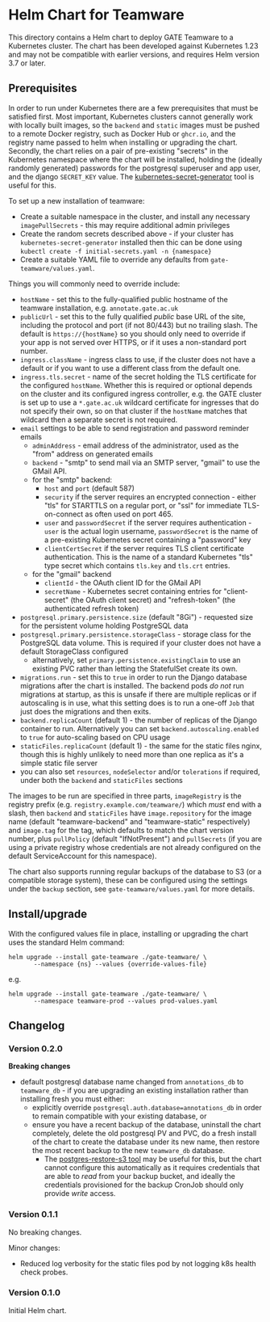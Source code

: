 Helm Chart for Teamware
=======================

This directory contains a Helm chart to deploy GATE Teamware to a Kubernetes cluster.  The chart has been developed against Kubernetes 1.23 and may not be compatible with earlier versions, and requires Helm version 3.7 or later.

## Prerequisites

In order to run under Kubernetes there are a few prerequisites that must be satisfied first.  Most important, Kubernetes clusters cannot generally work with locally built images, so the `backend` and `static` images must be pushed to a remote Docker registry, such as Docker Hub or `ghcr.io`, and the registry name passed to helm when installing or upgrading the chart.  Secondly, the chart relies on a pair of pre-existing "secrets" in the Kubernetes namespace where the chart will be installed, holding the (ideally randomly generated) passwords for the postgresql superuser and app user, and the django `SECRET_KEY` value.  The [kubernetes-secret-generator](https://github.com/mittwald/kubernetes-secret-generator) tool is useful for this.

To set up a new installation of teamware:

- Create a suitable namespace in the cluster, and install any necessary `imagePullSecrets` - this may require additional admin privileges
- Create the random secrets described above - if your cluster has `kubernetes-secret-generator` installed then thic can be done using `kubectl create -f initial-secrets.yaml -n {namespace}`
- Create a suitable YAML file to override any defaults from `gate-teamware/values.yaml`.

Things you will commonly need to override include:

- `hostName` - set this to the fully-qualified public hostname of the teamware installation, e.g. `annotate.gate.ac.uk`
- `publicUrl` - set this to the fully qualified _public_ base URL of the site, including the protocol and port (if not 80/443) but no trailing slash.  The default is `https://{hostName}` so you should only need to override if your app is not served over HTTPS, or if it uses a non-standard port number. 
- `ingress.className` - ingress class to use, if the cluster does not have a default or if you want to use a different class from the default one.
- `ingress.tls.secret` - name of the secret holding the TLS certificate for the configured `hostName`.  Whether this is required or optional depends on the cluster and its configured ingress controller, e.g. the GATE cluster is set up to use a `*.gate.ac.uk` wildcard certificate for ingresses that do not specify their own, so on that cluster if the `hostName` matches that wildcard then a separate secret is not required.
- `email` settings to be able to send registration and password reminder emails
  - `adminAddress` - email address of the administrator, used as the "from" address on generated emails
  - `backend` - "smtp" to send mail via an SMTP server, "gmail" to use the GMail API.
  - for the "smtp" backend:
    - `host` and `port` (default 587)
    - `security` if the server requires an encrypted connection - either "tls" for STARTTLS on a regular port, or "ssl" for immediate TLS-on-connect as often used on port 465.
    - `user` and `passwordSecret` if the server requires authentication - `user` is the actual login username, `passwordSecret` is the name of a pre-existing Kubernetes secret containing a "password" key
    - `clientCertSecret` if the server requires TLS client certificate authentication.  This is the name of a standard Kubernetes "tls" type secret which contains `tls.key` and `tls.crt` entries.
  - for the "gmail" backend
    - `clientId` - the OAuth client ID for the GMail API
    - `secretName` - Kubernetes secret containing entries for "client-secret" (the OAuth client secret) and "refresh-token" (the authenticated refresh token)
- `postgresql.primary.persistence.size` (default "8Gi") - requested size for the persistent volume holding PostgreSQL data
- `postgresql.primary.persistence.storageClass` - storage class for the PostgreSQL data volume.  This is required if your cluster does not have a default StorageClass configured
  - alternatively, set `primary.persistence.existingClaim` to use an existing PVC rather than letting the StatefulSet create its own.
- `migrations.run` - set this to `true` in order to run the Django database migrations after the chart is installed.  The backend pods _do not_ run migrations at startup, as this is unsafe if there are multiple replicas or if autoscaling is in use, what this setting does is to run a one-off `Job` that just does the migrations and then exits.
- `backend.replicaCount` (default 1) - the number of replicas of the Django container to run.  Alternatively you can set `backend.autoscaling.enabled` to `true` for auto-scaling based on CPU usage
- `staticFiles.replicaCount` (default 1) - the same for the static files nginx, though this is highly unlikely to need more than one replica as it's a simple static file server
- you can also set `resources`, `nodeSelector` and/or `tolerations` if required, under both the `backend` and `staticFiles` sections

The images to be run are specified in three parts, `imageRegistry` is the registry prefix (e.g. `registry.example.com/teamware/`) which _must_ end with a slash, then `backend` and `staticFiles` have `image.repository` for the image name (default "teamware-backend" and "teamware-static" respectively) and `image.tag` for the tag, which defaults to match the chart version number, plus `pullPolicy` (default "IfNotPresent") and `pullSecrets` (if you are using a private registry whose credentials are not already configured on the default ServiceAccount for this namespace).

The chart also supports running regular backups of the database to S3 (or a compatible storage system), these can be configured using the settings under the `backup` section, see `gate-teamware/values.yaml` for more details.

## Install/upgrade

With the configured values file in place, installing or upgrading the chart uses the standard Helm command:

```
helm upgrade --install gate-teamware ./gate-teamware/ \
       --namespace {ns} --values {override-values-file}
```

e.g.

```
helm upgrade --install gate-teamware ./gate-teamware/ \
       --namespace teamware-prod --values prod-values.yaml
```

## Changelog

### Version 0.2.0

**Breaking changes**

- default postgresql database name changed from `annotations_db` to `teamware_db` - if you are upgrading an existing installation rather than installing fresh you must either:
  - explicitly override `postgresql.auth.database=annotations_db` in order to remain compatible with your existing database, or
  - ensure you have a recent backup of the database, uninstall the chart completely, delete the old postgresql PV and PVC, do a fresh install of the chart to create the database under its new name, then restore the most recent backup to the new `teamware_db` database.
    - The [postgres-restore-s3 tool](https://github.com/schickling/dockerfiles/tree/master/postgres-restore-s3) may be useful for this, but the chart cannot configure this automatically as it requires credentials that are able to _read_ from your backup bucket, and ideally the credentials provisioned for the backup CronJob should only provide _write_ access.

### Version 0.1.1

No breaking changes.

Minor changes:

- Reduced log verbosity for the static files pod by not logging k8s health check probes.

### Version 0.1.0

Initial Helm chart.



